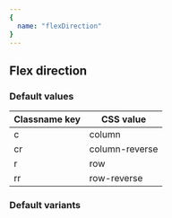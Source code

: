 ```yaml
---
{
  name: "flexDirection"
}
---
```


## Flex direction

### Default values
<!-- defaults.values.start -->
|Classname key|CSS value     |
|-------------|--------------|
|c            |column        |
|cr           |column-reverse|
|r            |row           |
|rr           |row-reverse   |

<!-- defaults.values.end -->


### Default variants
<!-- defaults.variants.start -->

<!-- defaults.variants.end -->
